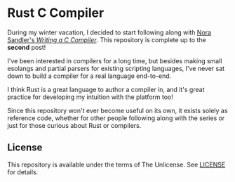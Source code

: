 # Rust C Compiler
During my winter vacation, I decided to start following along with [Nora Sandler's *Writing a C Compiler*](https://norasandler.com/2017/11/29/Write-a-Compiler.html). This repository is complete up to the **second** post!

I've been interested in compilers for a long time, but besides making small esolangs and partial parsers for existing scripting languages, I've never sat down to build a compiler for a real language end-to-end.

I think Rust is a great language to author a compiler in, and it's great practice for developing my intuition with the platform too!

Since this repository won't ever become useful on its own, it exists solely as reference code, whether for other people following along with the series or just for those curious about Rust or compilers.

## License
This repository is available under the terms of The Unlicense. See [LICENSE](LICENSE) for details.
